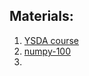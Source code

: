 ## Materials:
1. [YSDA course](https://github.com/yandexdataschool/Practical_DL/tree/fall21/week01_backprop)
2. [numpy-100](https://github.com/rougier/numpy-100)
3. 